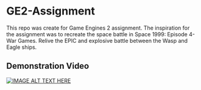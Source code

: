 # GE2-Assignment
This repo was create for Game Engines 2 assignment. 
The inspiration for the assignment was to recreate the space 
battle in Space 1999: Episode 4- War Games. 
Relive the EPIC and explosive battle between the Wasp and Eagle ships.


## Demonstration Video
[![IMAGE ALT TEXT HERE](https://img.youtube.com/vi/https://youtu.be/hvrJA8_HXTI/0.jpg)](https://youtu.be/hvrJA8_HXTI)
